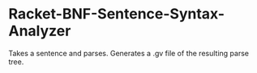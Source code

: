 # Racket-BNF-Sentence-Syntax-Analyzer
Takes a sentence and parses. Generates a .gv file of the resulting parse tree.
